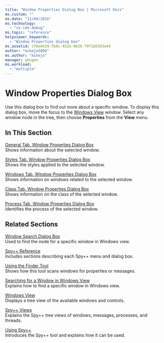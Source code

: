 ```yaml
---
title: "Window Properties Dialog Box | Microsoft Docs"
ms.custom: ""
ms.date: "11/04/2016"
ms.technology: 
  - "vs-ide-debug"
ms.topic: "reference"
helpviewer_keywords: 
  - "Window Properties dialog box"
ms.assetid: c70e9429-fb0c-452a-9626-79f168393e44
author: "mikejo5000"
ms.author: "mikejo"
manager: ghogen
ms.workload: 
  - "multiple"
---
```

# Window Properties Dialog Box
Use this dialog box to find out more about a specific window. To display this dialog box, move the focus to the [Windows View](../debugger/windows-view.md) window. Select any window node in the tree, then choose **Properties** from the **View** menu.  
  
## In This Section  
 [General Tab. Window Properties Dialog Box](../debugger/general-tab-window-properties-dialog-box.md)  
 Shows information about the selected window.  
  
 [Styles Tab. Window Properties Dialog Box](../debugger/styles-tab-window-properties-dialog-box.md)  
 Shows the styles applied to the selected window.  
  
 [Windows Tab. Window Properties Dialog Box](../debugger/windows-tab-window-properties-dialog-box.md)  
 Shows information on windows related to the selected window.  
  
 [Class Tab. Window Properties Dialog Box](../debugger/class-tab-window-properties-dialog-box.md)  
 Shows information on the class of the selected window.  
  
 [Process Tab. Window Properties Dialog Box](../debugger/process-tab-window-properties-dialog-box.md)  
 Identifies the process of the selected window.  
  
## Related Sections  
 [Window Search Dialog Box](../debugger/window-search-dialog-box.md)  
 Used to find the node for a specific window in Windows view.  
  
 [Spy++ Reference](../debugger/spy-increment-reference.md)  
 Includes sections describing each Spy++ menu and dialog box.  
  
 [Using the Finder Tool](../debugger/how-to-use-the-finder-tool.md)  
 Shows how this tool scans windows for properties or messages.  
  
 [Searching for a Window in Windows View](../debugger/how-to-search-for-a-window-in-windows-view.md)  
 Explains how to find a specific window in Windows view.  
  
 [Windows View](../debugger/windows-view.md)  
 Displays a tree view of the available windows and controls.  
  
 [Spy++ Views](../debugger/spy-increment-views.md)  
 Explains the Spy++ tree views of windows, messages, processes, and threads.  
  
 [Using Spy++](../debugger/using-spy-increment.md)  
 Introduces the Spy++ tool and explains how it can be used.